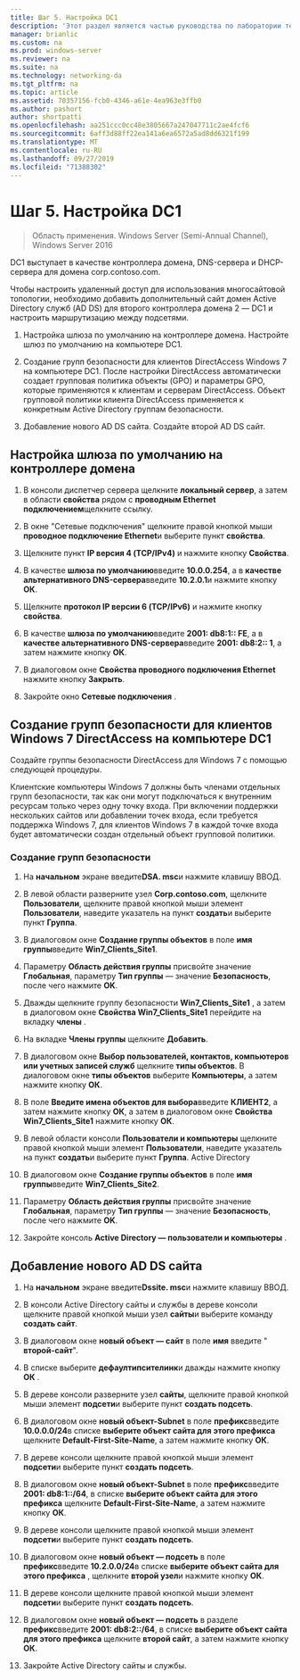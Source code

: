 ```yaml
---
title: Шаг 5. Настройка DC1
description: 'Этот раздел является частью руководства по лаборатории тестирования: демонстрация многосайтового развертывания DirectAccess для Windows Server 2016'
manager: brianlic
ms.custom: na
ms.prod: windows-server
ms.reviewer: na
ms.suite: na
ms.technology: networking-da
ms.tgt_pltfrm: na
ms.topic: article
ms.assetid: 70357156-fcb0-4346-a61e-4ea963e3ffb0
ms.author: pashort
author: shortpatti
ms.openlocfilehash: aa251ccc0cc48e3805667a247047711c2ae4fcf6
ms.sourcegitcommit: 6aff3d88ff22ea141a6ea6572a5ad8dd6321f199
ms.translationtype: MT
ms.contentlocale: ru-RU
ms.lasthandoff: 09/27/2019
ms.locfileid: "71388302"
---
```

# <a name="step-5-configure-dc1"></a>Шаг 5. Настройка DC1

>Область применения. Windows Server (Semi-Annual Channel), Windows Server 2016

DC1 выступает в качестве контроллера домена, DNS-сервера и DHCP-сервера для домена corp.contoso.com.  
  
Чтобы настроить удаленный доступ для использования многосайтовой топологии, необходимо добавить дополнительный сайт домен Active Directory служб (AD DS) для второго контроллера домена 2 — DC1 и настроить маршрутизацию между подсетями.  
  
1. Настройка шлюза по умолчанию на контроллере домена. Настройте шлюз по умолчанию на компьютере DC1.  
  
2. Создание групп безопасности для клиентов DirectAccess Windows 7 на компьютере DC1. После настройки DirectAccess автоматически создает групповая политика объекты (GPO) и параметры GPO, которые применяются к клиентам и серверам DirectAccess. Объект групповой политики клиента DirectAccess применяется к конкретным Active Directory группам безопасности.  
  
3. Добавление нового AD DS сайта. Создайте второй AD DS сайт.  
  
## <a name="to-configure-the-default-gateway-on-the-domain-controller"></a>Настройка шлюза по умолчанию на контроллере домена  
  
1.  В консоли диспетчер сервера щелкните **локальный сервер**, а затем в области **свойства** рядом с **проводным Ethernet подключением**щелкните ссылку.  
  
2.  В окне "Сетевые подключения" щелкните правой кнопкой мыши **проводное подключение Ethernet**и выберите пункт **свойства**.  
  
3.  Щелкните пункт **IP версия 4 (TCP/IPv4)** и нажмите кнопку **Свойства**.  
  
4.  В качестве **шлюза по умолчанию**введите **10.0.0.254**, а в **качестве альтернативного DNS-сервера**введите **10.2.0.1**и нажмите кнопку **ОК**.  
  
5.  Щелкните **протокол IP версии 6 (TCP/IPv6)** и нажмите кнопку **свойства**.  
  
6.  В качестве **шлюза по умолчанию**введите **2001: db8:1:: FE**, а в **качестве альтернативного DNS-сервера**введите **2001: db8:2:: 1**, а затем нажмите кнопку **ОК**.  
  
7.  В диалоговом окне **Свойства проводного подключения Ethernet** нажмите кнопку **Закрыть**.  
  
8.  Закройте окно **Сетевые подключения** .  
  
## <a name="create-security-groups-for-windows-7-directaccess-clients-on-dc1"></a>Создание групп безопасности для клиентов Windows 7 DirectAccess на компьютере DC1  
Создайте группы безопасности DirectAccess для Windows 7 с помощью следующей процедуры.  
  
 Клиентские компьютеры Windows 7 должны быть членами отдельных групп безопасности, так как они могут подключаться к внутренним ресурсам только через одну точку входа. При включении поддержки нескольких сайтов или добавлении точек входа, если требуется поддержка Windows 7, для клиентов Windows 7 в каждой точке входа будет автоматически создан отдельный объект групповой политики.  
  
### <a name="create-security-groups"></a>Создание групп безопасности  
  
1.  На **начальном** экране введите**DSA. msc**и нажмите клавишу ВВОД.  
  
2.  В левой области разверните узел **Corp.contoso.com**, щелкните **Пользователи**, щелкните правой кнопкой мыши элемент **Пользователи**, наведите указатель на пункт **создать**и выберите пункт **Группа**.  
  
3.  В диалоговом окне **Создание группы объектов** в поле **имя группы**введите **Win7_Clients_Site1**.  
  
4.  Параметру **Область действия группы** присвойте значение **Глобальная**, параметру **Тип группы** — значение **Безопасность**, после чего нажмите **OK**.  
  
5.  Дважды щелкните группу безопасности **Win7_Clients_Site1** , а затем в диалоговом окне **Свойства Win7_Clients_Site1** перейдите на вкладку **члены** .  
  
6.  На вкладке **Члены группы** щелкните **Добавить**.  
  
7.  В диалоговом окне **Выбор пользователей, контактов, компьютеров или учетных записей служб** щелкните **типы объектов**. В диалоговом окне **типы объектов** выберите **Компьютеры**, а затем нажмите кнопку **ОК**.  
  
8.  В поле **Введите имена объектов для выбора**введите **КЛИЕНТ2**, а затем нажмите кнопку **ОК**, а затем в диалоговом окне **Свойства Win7_Clients_Site1** нажмите кнопку **ОК**.  
  
9. В левой области консоли **Пользователи и компьютеры** щелкните правой кнопкой мыши элемент **Пользователи**, наведите указатель на пункт **создать**и выберите пункт **Группа**. Active Directory  
  
10. В диалоговом окне **Создание группы объектов** в поле **имя группы**введите **Win7_Clients_Site2**.  
  
11. Параметру **Область действия группы** присвойте значение **Глобальная**, параметру **Тип группы** — значение **Безопасность**, после чего нажмите **OK**.  
  
12. Закройте консоль **Active Directory — пользователи и компьютеры** .  
  
## <a name="to-add-a-new-ad-ds-site"></a>Добавление нового AD DS сайта  
  
1.  На **начальном** экране введите**Dssite. msc**и нажмите клавишу ВВОД.  
  
2.  В консоли Active Directory сайты и службы в дереве консоли щелкните правой кнопкой мыши узел **сайты**и выберите команду **создать сайт**.  
  
3.  В диалоговом окне **новый объект — сайт** в поле **имя** введите " **второй-сайт**".  
  
4.  В списке выберите **дефаултипсителинк**и дважды нажмите кнопку **ОК** .  
  
5.  В дереве консоли разверните узел **сайты**, щелкните правой кнопкой мыши элемент **подсети**и выберите пункт **создать подсеть**.  
  
6.  В диалоговом окне **новый объект-Subnet** в поле **префикс**введите **10.0.0.0/24**в списке **выберите объект сайта для этого префикса** щелкните **Default-First-Site-Name**, а затем нажмите кнопку **ОК**.  
  
7.  В дереве консоли щелкните правой кнопкой мыши элемент **подсети**и выберите пункт **создать подсеть**.  
  
8.  В диалоговом окне **новый объект-Subnet** в поле **префикс**введите **2001: db8:1::/64**, в списке **выберите объект сайта для этого префикса** щелкните **Default-First-Site-Name**, а затем нажмите кнопку **ОК**.  
  
9. В дереве консоли щелкните правой кнопкой мыши элемент **подсети**и выберите пункт **создать подсеть**.  
  
10. В диалоговом окне **новый объект — подсеть** в поле **префикс**введите **10.2.0.0/24**в списке **выберите объект сайта для этого префикса** , щелкните **второй узел**и нажмите кнопку **ОК**.  
  
11. В дереве консоли щелкните правой кнопкой мыши элемент **подсети**и выберите пункт **создать подсеть**.  
  
12. В диалоговом окне **новый объект — подсеть** в разделе **префикс**введите **2001: db8:2::/64**, в списке **выберите объект сайта для этого префикса** щелкните **второй сайт**, а затем нажмите кнопку **ОК**.  
  
13. Закройте Active Directory сайты и службы.  
  


